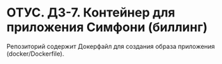 # ОТУС. ДЗ-7. Контейнер для приложения Симфони (биллинг)

Репозиторий содержит Докерфайл для создания образа приложения (docker/Dockerfile).
